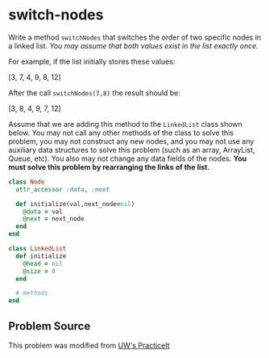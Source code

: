 # switch-nodes

Write a method `switchNodes` that switches the order of two specific nodes in a linked list. _You may assume that both values exist in the list exactly once._

For example, if the list initially stores these values:

[3, 7, 4, 9, 8, 12]

After the call `switchNodes(7,8)` the result should be:

[3, 8, 4, 9, 7, 12]

Assume that we are adding this method to the `LinkedList` class shown below. You may not call any other methods of the class to solve this problem, you may not construct any new nodes, and you may not use any auxiliary data structures to solve this problem (such as an array, ArrayList, Queue, etc). You also may not change any data fields of the nodes. **You must solve this problem by rearranging the links of the list.**

```ruby
class Node
  attr_accessor :data, :next

  def initialize(val,next_node=nil)
    @data = val
    @next = next_node
  end
end

class LinkedList
  def initialize
    @head = nil
    @size = 0
  end

  # methods
end
```

## Problem Source
This problem was modified from [UW's PracticeIt](https://practiceit.cs.washington.edu/problem/view/cs2/sections/linkedlists/switchPairs)
